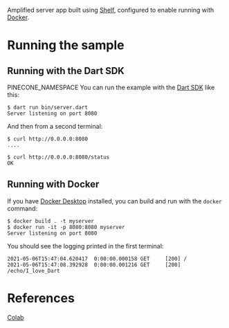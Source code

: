 Amplified server app built using [Shelf](https://pub.dev/packages/shelf),
configured to enable running with [Docker](https://www.docker.com/).

# Running the sample

## Running with the Dart SDK
PINECONE_NAMESPACE
You can run the example with the [Dart SDK](https://dart.dev/get-dart)
like this:

```
$ dart run bin/server.dart
Server listening on port 8080
```

And then from a second terminal:
```
$ curl http://0.0.0.0:8080
....

$ curl http://0.0.0.0:8080/status
OK
```

## Running with Docker

If you have [Docker Desktop](https://www.docker.com/get-started) installed, you
can build and run with the `docker` command:

```
$ docker build . -t myserver
$ docker run -it -p 8080:8080 myserver
Server listening on port 8080
```

You should see the logging printed in the first terminal:
```
2021-05-06T15:47:04.620417  0:00:00.000158 GET     [200] /
2021-05-06T15:47:08.392928  0:00:00.001216 GET     [200] /echo/I_love_Dart
```

# References

[Colab](https://colab.research.google.com/drive/1SnxE3U2vUdGGkexXroPSuNvKjmAmBMX5)
